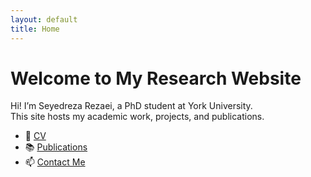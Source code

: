 ```yaml
---
layout: default
title: Home
---
```


# Welcome to My Research Website

Hi! I’m Seyedreza Rezaei, a PhD student at York University.  
This site hosts my academic work, projects, and publications.

- 📄 [CV](cv.pdf)
- 📚 [Publications](publications.md)
- 📫 [Contact Me](mailto:your.email@example.com)
